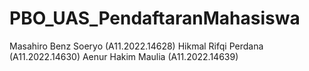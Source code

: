 # PBO_UAS_PendaftaranMahasiswa
Masahiro Benz Soeryo (A11.2022.14628)
Hikmal Rifqi Perdana (A11.2022.14630)
Aenur Hakim Maulia (A11.2022.14639)
